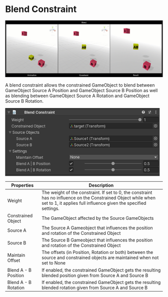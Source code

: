 # Blend Constraint

![Example](../images/constraint_blend/blend_constraint.gif)

A blend constraint allows the constrained GameObject to blend between GameObject Source A Position
and GameObject Source B Position as well as blending between GameObject Source A Rotation
and GameObject Source B Rotation.

![Component](../images/constraint_blend/blend_constraint_component.png)

|Properties|Description|
|---|---|
|Weight|The weight of the constraint. If set to 0, the constraint has no influence on the Constrained Object while when set to 1, it applies full influence given the specified settings.|
|Constrained Object|The GameObject affected by the Source GameObjects|
|Source A|The Source A Gameobject that influences the position and rotation of the Constrained Object|
|Source B|The Source B Gameobject that influences the position and rotation of the Constrained Object|
|Maintain Offset|The offsets (in Position, Rotation or both) between the source and constrained objects are maintained when not set to None|
|Blend A - B Position|If enabled, the constrained GameObject gets the resulting blended position given from Source A and Source B|
|Blend A - B Rotation|If enabled, the constrained GameObject gets the resulting blended rotation given from Source A and Source B|